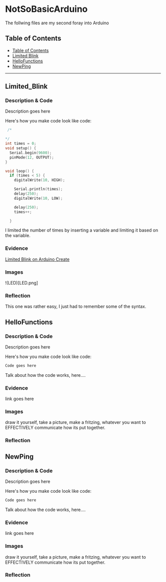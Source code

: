 # NotSoBasicArduino
 The follwing files are my second foray into Arduino
 
 
## Table of Contents
* [Table of Contents](#TableOfContents)
* [Limited Blink](#Limited_Blink)
* [HelloFunctions](#HelloFunctions)
* [NewPing](#NewPing)
---

## Limited_Blink

### Description & Code
Description goes here

Here's how you make code look like code:

```C++
 /*

*/
int times = 0;
void setup() {
  Serial.begin(9600);
  pinMode(12, OUTPUT);
}

void loop() {
  if (times < 5) {
    digitalWrite(10, HIGH);

    Serial.println(times);
    delay(250);
    digitalWrite(10, LOW);

    delay(250);
    times++;

  }
```
I limited the number of times by inserting a variable and limiting it based on the variable.

### Evidence
[Limited Blink on Arduino Create](https://create.arduino.cc/editor/aengineeringj/261c9003-b5b8-4bf9-befd-18bfec091bdd/preview)

### Images
!(LED)[LED.png]
### Reflection
This one was rather easy, I just had to remember some of the syntax.
## HelloFunctions

### Description & Code
Description goes here

Here's how you make code look like code:

```C++
Code goes here
```
Talk about how the code works, here....

### Evidence
link goes here

### Images
draw it yourself, take a picture, make a fritzing, whatever you want to EFFECTIVELY communicate how its put together.

### Reflection

## NewPing

### Description & Code
Description goes here

Here's how you make code look like code:

```C++
Code goes here
```
Talk about how the code works, here....

### Evidence
link goes here

### Images
draw it yourself, take a picture, make a fritzing, whatever you want to EFFECTIVELY communicate how its put together.

### Reflection


